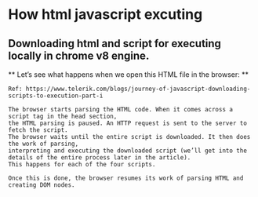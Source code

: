 # How html javascript excuting
## Downloading html and script for executing locally in chrome v8 engine.
** Let’s see what happens when we open this HTML file in the browser: **

```
Ref: https://www.telerik.com/blogs/journey-of-javascript-downloading-scripts-to-execution-part-i

The browser starts parsing the HTML code. When it comes across a script tag in the head section, 
the HTML parsing is paused. An HTTP request is sent to the server to fetch the script. 
The browser waits until the entire script is downloaded. It then does the work of parsing, 
interpreting and executing the downloaded script (we’ll get into the details of the entire process later in the article). 
This happens for each of the four scripts.

Once this is done, the browser resumes its work of parsing HTML and creating DOM nodes. 
```
